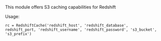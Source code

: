 This module offers S3 caching capabilities for Redshift

Usage:
```
rc = RedshiftCache('redshift_host', 'redshift_database', redshift_port, 'redshift_username', 'redshift_password', 's3_bucket', 's3_prefix')
```

